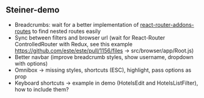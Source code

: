 ## Steiner-demo

- Breadcrumbs: wait for a better implementation of [react-router-addons-routes](https://github.com/ReactTraining/react-router-addons-routes) to find nested routes easily
- Sync between filters and browser url (wait for React-Router ControlledRouter with Redux, see this example https://github.com/este/este/pull/1156/files -> src/browser/app/Root.js)
- Better navbar (improve breadcrumb styles, show username, dropdown with options)
- Omnibox -> missing styles, shortcuts (ESC), highlight, pass options as prop
- Keyboard shortcuts -> example in demo (HotelsEdit and HotelsListFilter), how to include them?
